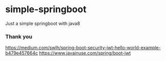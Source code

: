 # simple-springboot
Just a simple springboot with java8


### Thank you
https://medium.com/swlh/spring-boot-security-jwt-hello-world-example-b479e457664c
https://www.javainuse.com/spring/boot-jwt

